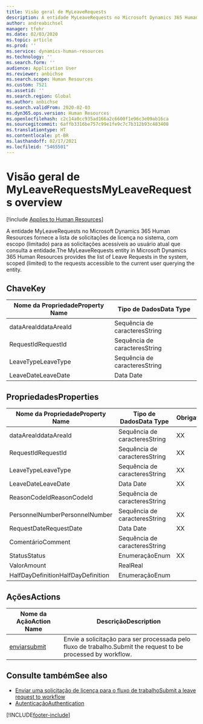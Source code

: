 ```yaml
---
title: Visão geral de MyLeaveRequests
description: A entidade MyLeaveRequests no Microsoft Dynamics 365 Human Resources fornece a lista de solicitações de licença no sistema, com escopo (limitado) para as solicitações acessíveis ao usuário atual que consulta a entidade.
author: andreabichsel
manager: tfehr
ms.date: 02/03/2020
ms.topic: article
ms.prod: ''
ms.service: dynamics-human-resources
ms.technology: ''
ms.search.form: ''
audience: Application User
ms.reviewer: anbichse
ms.search.scope: Human Resources
ms.custom: 7521
ms.assetid: ''
ms.search.region: Global
ms.author: anbichse
ms.search.validFrom: 2020-02-03
ms.dyn365.ops.version: Human Resources
ms.openlocfilehash: c2c14a0cc935ad166a2c6600f1e96c3e09ab16ca
ms.sourcegitcommit: 6affb3316be757c99e1fe9c7c7b312b93c483408
ms.translationtype: HT
ms.contentlocale: pt-BR
ms.lasthandoff: 02/17/2021
ms.locfileid: "5465501"
---
```

# <a name="myleaverequests-overview"></a><span data-ttu-id="01e06-103">Visão geral de MyLeaveRequests</span><span class="sxs-lookup"><span data-stu-id="01e06-103">MyLeaveRequests overview</span></span>

[!include [Applies to Human Resources](../includes/applies-to-hr.md)]

<span data-ttu-id="01e06-104">A entidade MyLeaveRequests no Microsoft Dynamics 365 Human Resources fornece a lista de solicitações de licença no sistema, com escopo (limitado) para as solicitações acessíveis ao usuário atual que consulta a entidade.</span><span class="sxs-lookup"><span data-stu-id="01e06-104">The MyLeaveRequests entity in Microsoft Dynamics 365 Human Resources provides the list of Leave Requests in the system, scoped (limited) to the requests accessible to the current user querying the entity.</span></span>

## <a name="key"></a><span data-ttu-id="01e06-105">Chave</span><span class="sxs-lookup"><span data-stu-id="01e06-105">Key</span></span>

  | <span data-ttu-id="01e06-106">Nome da Propriedade</span><span class="sxs-lookup"><span data-stu-id="01e06-106">Property Name</span></span> | <span data-ttu-id="01e06-107">Tipo de Dados</span><span class="sxs-lookup"><span data-stu-id="01e06-107">Data Type</span></span> |
  |---------------|-----------|
  | <span data-ttu-id="01e06-108">dataAreaId</span><span class="sxs-lookup"><span data-stu-id="01e06-108">dataAreaId</span></span>    | <span data-ttu-id="01e06-109">Sequência de caracteres</span><span class="sxs-lookup"><span data-stu-id="01e06-109">String</span></span>    |
  | <span data-ttu-id="01e06-110">RequestId</span><span class="sxs-lookup"><span data-stu-id="01e06-110">RequestId</span></span>     | <span data-ttu-id="01e06-111">Sequência de caracteres</span><span class="sxs-lookup"><span data-stu-id="01e06-111">String</span></span>    |
  | <span data-ttu-id="01e06-112">LeaveType</span><span class="sxs-lookup"><span data-stu-id="01e06-112">LeaveType</span></span>     | <span data-ttu-id="01e06-113">Sequência de caracteres</span><span class="sxs-lookup"><span data-stu-id="01e06-113">String</span></span>    |
  | <span data-ttu-id="01e06-114">LeaveDate</span><span class="sxs-lookup"><span data-stu-id="01e06-114">LeaveDate</span></span>     | <span data-ttu-id="01e06-115">Data </span><span class="sxs-lookup"><span data-stu-id="01e06-115">Date</span></span>      |
  
## <a name="properties"></a><span data-ttu-id="01e06-116">Propriedades</span><span class="sxs-lookup"><span data-stu-id="01e06-116">Properties</span></span>

  | <span data-ttu-id="01e06-117">Nome da Propriedade</span><span class="sxs-lookup"><span data-stu-id="01e06-117">Property Name</span></span>     | <span data-ttu-id="01e06-118">Tipo de Dados</span><span class="sxs-lookup"><span data-stu-id="01e06-118">Data Type</span></span> | <span data-ttu-id="01e06-119">Obrigatório</span><span class="sxs-lookup"><span data-stu-id="01e06-119">Required</span></span> |
  |-------------------|-----------|----------|
  | <span data-ttu-id="01e06-120">dataAreaId</span><span class="sxs-lookup"><span data-stu-id="01e06-120">dataAreaId</span></span>        | <span data-ttu-id="01e06-121">Sequência de caracteres</span><span class="sxs-lookup"><span data-stu-id="01e06-121">String</span></span>    | <span data-ttu-id="01e06-122">X</span><span class="sxs-lookup"><span data-stu-id="01e06-122">X</span></span>        |
  | <span data-ttu-id="01e06-123">RequestId</span><span class="sxs-lookup"><span data-stu-id="01e06-123">RequestId</span></span>         | <span data-ttu-id="01e06-124">Sequência de caracteres</span><span class="sxs-lookup"><span data-stu-id="01e06-124">String</span></span>    | <span data-ttu-id="01e06-125">X</span><span class="sxs-lookup"><span data-stu-id="01e06-125">X</span></span>        |
  | <span data-ttu-id="01e06-126">LeaveType</span><span class="sxs-lookup"><span data-stu-id="01e06-126">LeaveType</span></span>         | <span data-ttu-id="01e06-127">Sequência de caracteres</span><span class="sxs-lookup"><span data-stu-id="01e06-127">String</span></span>    | <span data-ttu-id="01e06-128">X</span><span class="sxs-lookup"><span data-stu-id="01e06-128">X</span></span>        |
  | <span data-ttu-id="01e06-129">LeaveDate</span><span class="sxs-lookup"><span data-stu-id="01e06-129">LeaveDate</span></span>         | <span data-ttu-id="01e06-130">Data </span><span class="sxs-lookup"><span data-stu-id="01e06-130">Date</span></span>      | <span data-ttu-id="01e06-131">X</span><span class="sxs-lookup"><span data-stu-id="01e06-131">X</span></span>        |
  | <span data-ttu-id="01e06-132">ReasonCodeId</span><span class="sxs-lookup"><span data-stu-id="01e06-132">ReasonCodeId</span></span>      | <span data-ttu-id="01e06-133">Sequência de caracteres</span><span class="sxs-lookup"><span data-stu-id="01e06-133">String</span></span>    |          |
  | <span data-ttu-id="01e06-134">PersonnelNumber</span><span class="sxs-lookup"><span data-stu-id="01e06-134">PersonnelNumber</span></span>   | <span data-ttu-id="01e06-135">Sequência de caracteres</span><span class="sxs-lookup"><span data-stu-id="01e06-135">String</span></span>    | <span data-ttu-id="01e06-136">X</span><span class="sxs-lookup"><span data-stu-id="01e06-136">X</span></span>        |
  | <span data-ttu-id="01e06-137">RequestDate</span><span class="sxs-lookup"><span data-stu-id="01e06-137">RequestDate</span></span>       | <span data-ttu-id="01e06-138">Data </span><span class="sxs-lookup"><span data-stu-id="01e06-138">Date</span></span>      | <span data-ttu-id="01e06-139">X</span><span class="sxs-lookup"><span data-stu-id="01e06-139">X</span></span>        |
  | <span data-ttu-id="01e06-140">Comentário</span><span class="sxs-lookup"><span data-stu-id="01e06-140">Comment</span></span>           | <span data-ttu-id="01e06-141">Sequência de caracteres</span><span class="sxs-lookup"><span data-stu-id="01e06-141">String</span></span>    |          |
  | <span data-ttu-id="01e06-142">Status</span><span class="sxs-lookup"><span data-stu-id="01e06-142">Status</span></span>            | <span data-ttu-id="01e06-143">Enumeração</span><span class="sxs-lookup"><span data-stu-id="01e06-143">Enum</span></span>      | <span data-ttu-id="01e06-144">X</span><span class="sxs-lookup"><span data-stu-id="01e06-144">X</span></span>        |
  | <span data-ttu-id="01e06-145">Valor</span><span class="sxs-lookup"><span data-stu-id="01e06-145">Amount</span></span>            | <span data-ttu-id="01e06-146">Real</span><span class="sxs-lookup"><span data-stu-id="01e06-146">Real</span></span>      |          |
  | <span data-ttu-id="01e06-147">HalfDayDefinition</span><span class="sxs-lookup"><span data-stu-id="01e06-147">HalfDayDefinition</span></span> | <span data-ttu-id="01e06-148">Enumeração</span><span class="sxs-lookup"><span data-stu-id="01e06-148">Enum</span></span>      |          |

## <a name="actions"></a><span data-ttu-id="01e06-149">Ações</span><span class="sxs-lookup"><span data-stu-id="01e06-149">Actions</span></span>

 | <span data-ttu-id="01e06-150">Nome da Ação</span><span class="sxs-lookup"><span data-stu-id="01e06-150">Action Name</span></span>                               | <span data-ttu-id="01e06-151">Descrição</span><span class="sxs-lookup"><span data-stu-id="01e06-151">Description</span></span>                                     |
 |-------------------------------------------|-------------------------------------------------|
 | [<span data-ttu-id="01e06-152">enviar</span><span class="sxs-lookup"><span data-stu-id="01e06-152">submit</span></span>](hr-developer-api-myleaverequests-submit.md)   | <span data-ttu-id="01e06-153">Envie a solicitação para ser processada pelo fluxo de trabalho.</span><span class="sxs-lookup"><span data-stu-id="01e06-153">Submit the request to be processed by workflow.</span></span> |

## <a name="see-also"></a><span data-ttu-id="01e06-154">Consulte também</span><span class="sxs-lookup"><span data-stu-id="01e06-154">See also</span></span>

- [<span data-ttu-id="01e06-155">Enviar uma solicitação de licença para o fluxo de trabalho</span><span class="sxs-lookup"><span data-stu-id="01e06-155">Submit a leave request to workflow</span></span>](hr-developer-api-myleaverequests-submit.md)
- [<span data-ttu-id="01e06-156">Autenticação</span><span class="sxs-lookup"><span data-stu-id="01e06-156">Authentication</span></span>](hr-developer-api-authentication.md)

[!INCLUDE[footer-include](../includes/footer-banner.md)]